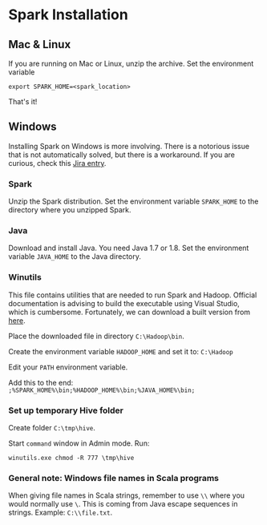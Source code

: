 # Spark Installation


## Mac & Linux

If you are running on Mac or Linux, unzip the archive. Set the environment variable
```
export SPARK_HOME=<spark_location>
```

That's it!


## Windows

Installing Spark on Windows is more involving. There is a notorious issue that is not automatically solved, but there is a workaround. If you are curious, check this [Jira entry](https://issues.apache.org/jira/browse/SPARK-10528).

### Spark
Unzip the Spark distribution. Set the environment variable `SPARK_HOME` to the directory where you unzipped Spark.

### Java
Download and install Java. You need Java 1.7 or 1.8.
Set the environment variable `JAVA_HOME` to the Java directory.

### Winutils
This file contains utilities that are needed to run Spark and Hadoop. Official documentation is advising to build the executable using Visual Studio, which is cumbersome. Fortunately, we can download a built version from [here](
https://github.com/steveloughran/winutils/raw/master/hadoop-2.6.0/bin/winutils.exe).

Place the downloaded file in directory `C:\Hadoop\bin`.

Create the environment variable  `HADOOP_HOME` and set it to: `C:\Hadoop`

Edit your `PATH` environment variable.

Add this to the end:
`;%SPARK_HOME%\bin;%HADOOP_HOME%\bin;%JAVA_HOME%\bin;`

### Set up temporary Hive folder

Create folder `C:\tmp\hive`.

Start `command` window in Admin mode. Run:

`winutils.exe chmod -R 777 \tmp\hive`


### General note: Windows file names in Scala programs
When giving file names in Scala strings, remember to use `\\` where you would normally use `\`. This is coming from Java escape sequences in strings. Example: `C:\\file.txt`.

